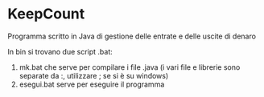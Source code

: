 # KeepCount
Programma scritto in Java di gestione delle entrate e delle uscite di denaro

In bin si trovano due script .bat:
  1. mk.bat che serve per compilare i file .java (i vari file e librerie sono separate da :, utilizzare ; se si è su windows)
  2. esegui.bat serve per eseguire il programma
